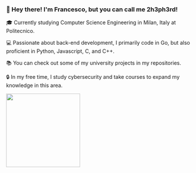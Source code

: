 ### 👋 Hey there! I'm Francesco, but you can call me 2h3ph3rd!

🎓 Currently studying Computer Science Engineering in Milan, Italy at Politecnico.

💻 Passionate about back-end development, I primarily code in Go, but also proficient in Python, Javascript, C, and C++.

📚 You can check out some of my university projects in my repositories.

🔒 In my free time, I study cybersecurity and take courses to expand my knowledge in this area.

<a href="https://2h3ph3rd.medium.com/">
<img src="https://user-images.githubusercontent.com/link-to-your-image.png" width="200" />
</a>
